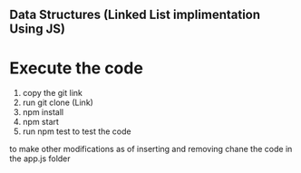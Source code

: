 ## Data Structures (Linked List implimentation Using JS)

# Execute the code
1. copy the git link
2. run git clone (Link)
3. npm install 
4. npm start 
5. run npm test to test the code 

to make other modifications as of inserting and removing chane the code in the app.js folder 